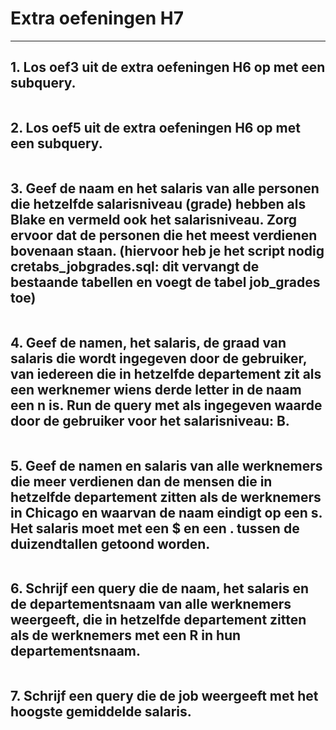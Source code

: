 # Extra oefeningen H7
---
## 1. Los oef3 uit de extra oefeningen H6 op met een subquery.

```sql
```

## 2. Los oef5 uit de extra oefeningen H6 op met een subquery.

```sql
```

## 3. Geef de naam en het salaris van alle personen die hetzelfde salarisniveau (grade) hebben als Blake en vermeld ook het salarisniveau. Zorg ervoor dat de personen die het meest verdienen bovenaan staan. (hiervoor heb je het script nodig cretabs_jobgrades.sql: dit vervangt de bestaande tabellen en voegt de tabel job_grades toe)

```sql
```

## 4. Geef de namen, het salaris, de graad van salaris die wordt ingegeven door de gebruiker, van iedereen die in hetzelfde departement zit als een werknemer wiens derde letter in de naam een n is. Run de query met als ingegeven waarde door de gebruiker voor het salarisniveau: B.

```sql
```

## 5. Geef de namen en salaris van alle werknemers die meer verdienen dan de mensen die in hetzelfde departement zitten als de werknemers in Chicago en waarvan de naam eindigt op een s. Het salaris moet met een $ en een . tussen de duizendtallen getoond worden.

```sql
```

## 6. Schrijf een query die de naam, het salaris en de departementsnaam van alle werknemers weergeeft, die in hetzelfde departement zitten als de werknemers met een R in hun departementsnaam.

```sql
```

## 7. Schrijf een query die de job weergeeft met het hoogste gemiddelde salaris.

```sql
```

